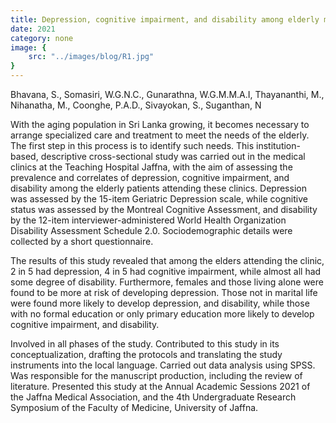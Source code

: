 ```yaml
---
title: Depression, cognitive impairment, and disability among elderly medical clinic attendees
date: 2021
category: none
image: {
	src: "../images/blog/R1.jpg"
}
---
```


Bhavana, S., Somasiri, W.G.N.C., Gunarathna, W.G.M.M.A.I, Thayananthi, M., Nihanatha, M., Coonghe, P.A.D., Sivayokan, S., Suganthan, N

With the aging population in Sri Lanka growing, it becomes necessary to arrange specialized care and treatment to meet the needs of the elderly. The first step in this process is to identify such needs. This institution-based, descriptive cross-sectional study was carried out in the medical clinics at the Teaching Hospital Jaffna, with the aim of assessing the prevalence and correlates of depression, cognitive impairment, and disability among the elderly patients attending these clinics. Depression was assessed by the 15-item Geriatric Depression scale, while cognitive status was assessed by the Montreal Cognitive Assessment, and disability by the 12-item interviewer-administered World Health Organization Disability Assessment Schedule 2.0. Sociodemographic details were collected by a short questionnaire.

The results of this study revealed that among the elders attending the clinic, 2 in 5 had depression, 4 in 5 had cognitive impairment, while almost all had some degree of disability. Furthermore, females and those living alone were found to be more at risk of developing depression. Those not in marital life were found more likely to develop depression, and disability, while those with no formal education or only primary education more likely to develop cognitive impairment, and disability.

Involved in all phases of the study. Contributed to this study in its conceptualization, drafting the protocols and translating the study instruments into the local language. Carried out data analysis using SPSS. Was responsible for the manuscript production, including the review of literature.
Presented this study at the Annual Academic Sessions 2021 of the Jaffna Medical Association, and the 4th Undergraduate Research Symposium of the Faculty of Medicine, University of Jaffna.
